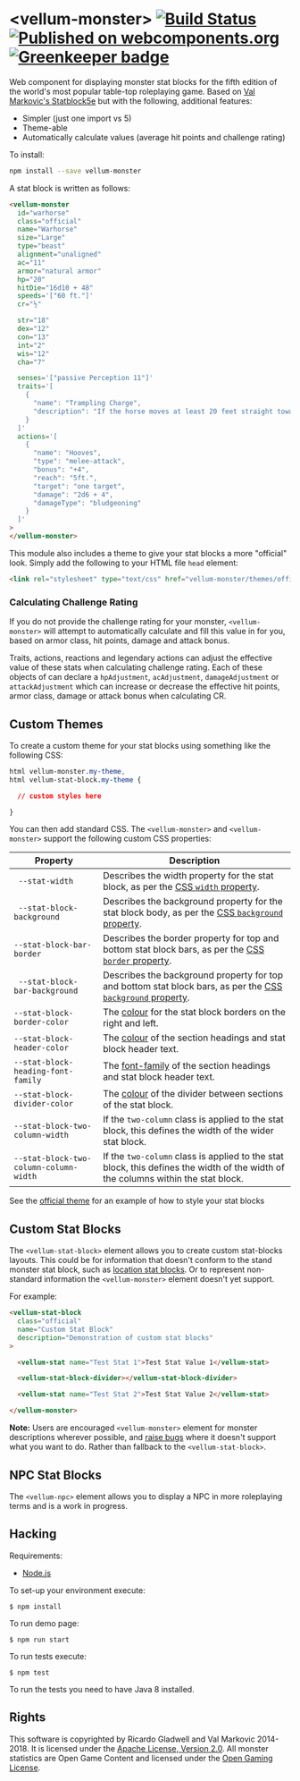 # &lt;vellum-monster&gt; [![Build Status](https://travis-ci.org/grislyeye/vellum-monster.svg?branch=master)](https://travis-ci.org/grislyeye/vellum-monster) [![Published on webcomponents.org](https://img.shields.io/badge/webcomponents.org-published-blue.svg)](https://www.webcomponents.org/element/grislyeye/vellum-monster) [![Greenkeeper badge](https://badges.greenkeeper.io/grislyeye/vellum-monster.svg)](https://greenkeeper.io/)

Web component for displaying monster stat blocks for the fifth edition of the world's most popular table-top roleplaying game. Based on [Val Markovic's Statblock5e](https://valloric.github.io/statblock5e/) but with the following, additional features:

  * Simpler (just one import vs 5)
  * Theme-able
  * Automatically calculate values (average hit points and challenge rating)

To install:

```sh
npm install --save vellum-monster
```

A stat block is written as follows:

<!--
```
<custom-element-demo>
  <template>
    <link rel="import" href="vellum-monster.html">
    <next-code-block></next-code-block>
  </template>
</custom-element-demo>
```
-->
```html
<vellum-monster
  id="warhorse"
  class="official"
  name="Warhorse"
  size="Large"
  type="beast"
  alignment="unaligned"
  ac="11"
  armor="natural armor"
  hp="20"
  hitDie="16d10 + 48"
  speeds='["60 ft."]'
  cr="½"

  str="18"
  dex="12"
  con="13"
  int="2"
  wis="12"
  cha="7"

  senses='["passive Perception 11"]'
  traits='[
    {
      "name": "Trampling Charge",
      "description": "If the horse moves at least 20 feet straight toward a creature and then hits it with a hooves attack on the same turn, that target must succeed on a DC 14 Strength saving throw or be knocked prone. If the target is prone, the horse can make another attack with its hooves against it as a bonus action."
    }
  ]'
  actions='[
    {
      "name": "Hooves",
      "type": "melee-attack",
      "bonus": "+4",
      "reach": "5ft.",
      "target": "one target",
      "damage": "2d6 + 4",
      "damageType": "bludgeoning"
    }
  ]'
>
</vellum-monster>
```

This module also includes a theme to give your stat blocks a more "official" look. Simply add the following to your HTML file `head` element:

```html
<link rel="stylesheet" type="text/css" href="vellum-monster/themes/official/style.css">
```

### Calculating Challenge Rating

If you do not provide the challenge rating for your monster, `<vellum-monster>` will attempt to automatically calculate and fill this value in for you, based on armor class, hit points, damage and attack bonus.

Traits, actions, reactions and legendary actions can adjust the effective value of these stats when calculating challenge rating. Each of these objects of can declare a `hpAdjustment`, `acAdjustment`, `damageAdjustment` or `attackAdjustment` which can increase or decrease the effective hit points, armor class, damage or attack bonus when calculating CR.

## Custom Themes

To create a custom theme for your stat blocks using something like the following CSS:

```css
html vellum-monster.my-theme,
html vellum-stat-block.my-theme {

  // custom styles here

}
```

You can then add standard CSS. The `<vellum-monster>` and `<vellum-monster>` support the following custom CSS properties:

| Property                               | Description
| -------------------------------------- | ---
| ` --stat-width`                        | Describes the width property for the stat block, as per the [CSS `width` property](https://developer.mozilla.org/en/docs/Web/CSS/width).
| ` --stat-block-background`             | Describes the background property for the stat block body, as per the [CSS `background` property](https://developer.mozilla.org/en/docs/Web/CSS/background).
| `--stat-block-bar-border`              | Describes the border property for top and bottom stat block bars, as per the [CSS `border` property](https://developer.mozilla.org/en/docs/Web/CSS/border).
| ` --stat-block-bar-background`         | Describes the background property for top and bottom stat block bars, as per the [CSS `background` property](https://developer.mozilla.org/en/docs/Web/CSS/background).
| `--stat-block-border-color`            | The [colour](https://developer.mozilla.org/en-US/docs/Web/CSS/color) for the stat block borders on the right and left.
| `--stat-block-header-color`            | The [colour](https://developer.mozilla.org/en-US/docs/Web/CSS/color) of the section headings and stat block header text.
| `--stat-block-heading-font-family`     | The [font-family](https://developer.mozilla.org/en-US/docs/Web/CSS/font-family) of the section headings and stat block header text.
| `--stat-block-divider-color`           | The [colour](https://developer.mozilla.org/en-US/docs/Web/CSS/color) of the divider between sections of the stat block.
| `--stat-block-two-column-width`        | If the `two-column` class is applied to the stat block, this defines the width of the wider stat block.
| `--stat-block-two-column-column-width` | If the `two-column` class is applied to the stat block, this defines the width of the width of the columns within the stat block.

See the [official theme](https://github.com/grislyeye/vellum-monster/blob/master/themes/official/style.css) for an example of how to style your stat blocks

## Custom Stat Blocks

The `<vellum-stat-block>` element allows you to create custom stat-blocks layouts. This could be for information that doesn't conform to the stand monster stat block, such as [location stat blocks](https://imgur.com/a/aIVfv). Or to represent non-standard information the `<vellum-monster>` element doesn't yet support.

For example:

```html
<vellum-stat-block
  class="official"
  name="Custom Stat Block"
  description="Demonstration of custom stat blocks"
>

  <vellum-stat name="Test Stat 1">Test Stat Value 1</vellum-stat>

  <vellum-stat-block-divider></vellum-stat-block-divider>

  <vellum-stat name="Test Stat 2">Test Stat Value 2</vellum-stat>

</vellum-monster>
```

**Note:** Users are encouraged `<vellum-monster>` element for monster descriptions wherever possible, and [raise bugs](https://github.com/grislyeye/vellum-stat-block/issues/new) where it doesn't support what you want to do. Rather than fallback to the `<vellum-stat-block>`.

## NPC Stat Blocks

The `<vellum-npc>` element allows you to display a NPC in more roleplaying terms and is a work in progress.

## Hacking

Requirements:

  * [Node.js](http://nodejs.org/)

To set-up your environment execute:

    $ npm install

To run demo page:

    $ npm run start

To run tests execute:

    $ npm test

To run the tests you need to have Java 8 installed.

## Rights

This software is copyrighted by Ricardo Gladwell and Val Markovic 2014-2018. It is licensed under the [Apache License, Version 2.0](LICENSE.txt). All monster statistics are Open Game Content and licensed under the [Open Gaming License](OGL.txt).
